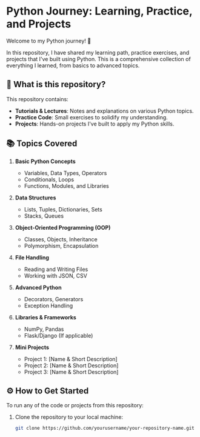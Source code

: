 # Python Journey: Learning, Practice, and Projects

Welcome to my Python journey! 🚀

In this repository, I have shared my learning path, practice exercises, and projects that I've built using Python. This is a comprehensive collection of everything I learned, from basics to advanced topics.

## 🚀 What is this repository?

This repository contains:
- **Tutorials & Lectures**: Notes and explanations on various Python topics.
- **Practice Code**: Small exercises to solidify my understanding.
- **Projects**: Hands-on projects I've built to apply my Python skills.

## 📚 Topics Covered

1. **Basic Python Concepts**
   - Variables, Data Types, Operators
   - Conditionals, Loops
   - Functions, Modules, and Libraries

2. **Data Structures**
   - Lists, Tuples, Dictionaries, Sets
   - Stacks, Queues

3. **Object-Oriented Programming (OOP)**
   - Classes, Objects, Inheritance
   - Polymorphism, Encapsulation

4. **File Handling**
   - Reading and Writing Files
   - Working with JSON, CSV

5. **Advanced Python**
   - Decorators, Generators
   - Exception Handling

6. **Libraries & Frameworks**
   - NumPy, Pandas
   - Flask/Django (If applicable)

7. **Mini Projects**
   - Project 1: [Name & Short Description]
   - Project 2: [Name & Short Description]
   - Project 3: [Name & Short Description]

## ⚙️ How to Get Started

To run any of the code or projects from this repository:

1. Clone the repository to your local machine:
   ```bash
   git clone https://github.com/yourusername/your-repository-name.git
